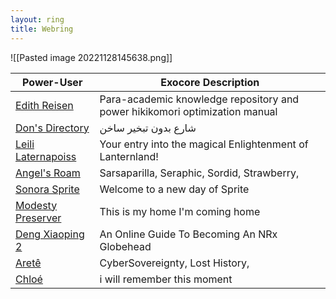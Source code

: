 ```yaml
---
layout: ring
title: Webring
---
```

![[Pasted image 20221128145638.png]]


| Power-User                                           | Exocore Description                                                         |
| ---------------------------------------------------- | --------------------------------------------------------------------------- |
| [Edith Reisen](http://reisen.netlify.app/)           | Para-academic knowledge repository and power hikikomori optimization manual |
| [Don's Directory](http://dons.directory/)            | شارع بدون تبخير ساخن                                                        |
| [Leili Laternapoiss](https://leili.netlify.app/)     | Your entry into the magical Enlightenment of Lanternland!                   |
| [Angel's Roam](https://eplenas.neocities.org/)       | Sarsaparilla, Seraphic, Sordid, Strawberry,                                 |
| [Sonora Sprite](https://spritecore.netlify.app/)     | Welcome to a new day of Sprite                                              |
| [Modesty Preserver](https:s//disengagea.toikos.net/) | This is my home I'm coming home                                             |
| [Deng Xiaoping 2](https://dengpilled.netlify.app/)   | An Online Guide To Becoming An NRx Globehead                                |
| [Aretê](https://primecult.one)                       | CyberSovereignty, Lost History,                                                     |
| [Chloé](https://waifmaterial.com/)                   | i will remember this moment                                                                |